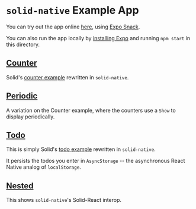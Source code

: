 # `solid-native` Example App

You can try out the app online [here](https://solid-native.t6.fyi/), using [Expo
Snack](https://github.com/expo/snack).

You can also run the app locally by [installing
Expo](https://docs.expo.dev/get-started/installation/) and running `npm start`
in this directory.

## [Counter](https://github.com/tjjfvi/solid-native/tree/main/examples/src/examples/Counter)

Solid's [counter example](https://www.solidjs.com/examples/counter) rewritten in
`solid-native`.

## [Periodic](https://github.com/tjjfvi/solid-native/tree/main/examples/src/examples/Periodic)

A variation on the Counter example, where the counters use a `Show` to display
periodically.

## [Todo](https://github.com/tjjfvi/solid-native/tree/main/examples/src/examples/Todo)

This is simply Solid's [todo example](https://www.solidjs.com/examples/todos)
rewritten in `solid-native`.

It persists the todos you enter in `AsyncStorage` -- the asynchronous React
Native analog of `localStorage`.

## [Nested](https://github.com/tjjfvi/solid-native/tree/main/examples/src/examples/Nested)

This shows `solid-native`'s Solid-React interop.
